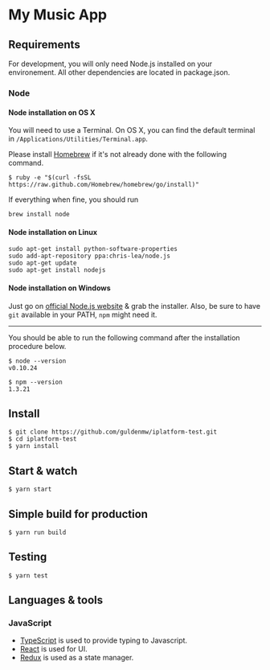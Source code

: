 # My Music App

## Requirements

For development, you will only need Node.js installed on your environement.
All other dependencies are located in package.json.

### Node

#### Node installation on OS X

You will need to use a Terminal. On OS X, you can find the default terminal in
`/Applications/Utilities/Terminal.app`.

Please install [Homebrew](http://brew.sh/) if it's not already done with the following command.

    $ ruby -e "$(curl -fsSL https://raw.github.com/Homebrew/homebrew/go/install)"

If everything when fine, you should run

    brew install node

#### Node installation on Linux

    sudo apt-get install python-software-properties
    sudo add-apt-repository ppa:chris-lea/node.js
    sudo apt-get update
    sudo apt-get install nodejs

#### Node installation on Windows

Just go on [official Node.js website](http://nodejs.org/) & grab the installer.
Also, be sure to have `git` available in your PATH, `npm` might need it.

---

You should be able to run the following command after the installation procedure
below.

    $ node --version
    v0.10.24

    $ npm --version
    1.3.21

## Install

    $ git clone https://github.com/guldenmw/iplatform-test.git
    $ cd iplatform-test
    $ yarn install

## Start & watch

    $ yarn start

## Simple build for production

    $ yarn run build
    
## Testing

    $ yarn test

## Languages & tools

### JavaScript

- [TypeScript](https://www.typescriptlang.org/docs/home.html) is used to provide typing to Javascript.
- [React](http://facebook.github.io/react) is used for UI.
- [Redux](https://redux.js.org/introduction/getting-started) is used as a state manager.
